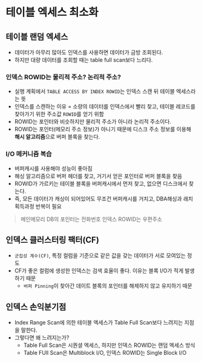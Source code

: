 # 테이블 엑세스 최소화

## 테이블 랜덤 엑세스

- 데이터가 아무리 많아도 인덱스를 사용하면 데이터가 금방 조회된다.
- 하지만 대량 데이터를 조회할 때는 table full scan보다 느리다.

### 인덱스 ROWID는 물리적 주소? 논리적 주소?

- 실행 계획에서 `TABLE ACCESS BY INDEX ROWID`는 인덱스 스캔 뒤 테이블 엑세스라는 뜻
- 인덱스를 스캔하는 이유 = 소량의 데이터를 인덱스에서 빨리 찾고, 테이블 레코드를 찾아가기 위한 주소값 `ROWID`를 얻기 위함
- ROWID는 포인터와 비슷하지만 물리적 주소가 아니라 논리적 주소이다.
- ROWID는 포인터(메모리 주소 정보)가 아니기 때문에 디스크 주소 정보를 이용해 **해시 알고리즘**으로 버퍼 블록을 찾는다.

### I/O 메커니즘 복습

- 버퍼캐시를 사용해야 성능이 좋아짐
- 해싱 알고리즘으로 버퍼 헤더를 찾고, 거기서 얻은 포인터로 버퍼 블록을 찾음
- ROWID가 가르키는 테이블 블록을 버퍼캐시에서 먼저 찾고, 없으면 디스크에서 찾는다.
- 즉, 모든 데이터가 캐싱이 되어있어도 무조건 버퍼캐시를 거치고, DBA해싱과 래치 획득과정 반복이 필요

> 메인메모리 DB의 포인터는 전화번호
> 인덱스 ROWID는 우편주소

## 인덱스 클러스터링 팩터(CF)

- `군집성 계수(CF)`, 특정 컬럼을 기준으로 같은 값을 갖는 데이터가 서로 모여있는 정도
- CF가 좋은 컬럼에 생성한 인덱스는 검색 효율이 좋다. 이유는 블록 I/O가 적게 발생하기 때문
    - `버퍼 Pinning`이 찾아간 데이트 블록의 포인터를 해제하지 않고 유지하기 때문

## 인덱스 손익분기점

- Index Range Scan에 의한 테이블 엑세스가 Table Full Scan보다 느려지는 지점을 말한다.
- 그렇다면 왜 느려지는가?
    - Table Full Scan은 시퀀셜 엑세스, 하지만 인덱스 ROWID는 랜덤 엑세스 방식
    - Table FUll Scan은 Multiblock I/O, 인덱스 ROWID는 Single Block I/O